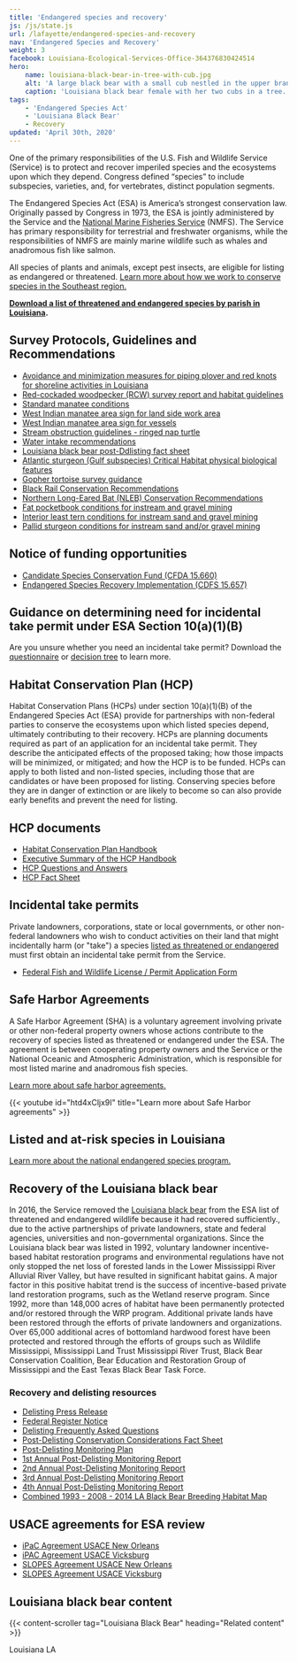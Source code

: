 ```yaml
---
title: 'Endangered species and recovery'
js: /js/state.js
url: /lafayette/endangered-species-and-recovery
nav: 'Endangered Species and Recovery'
weight: 3
facebook: Louisiana-Ecological-Services-Office-364376830424514
hero:
    name: louisiana-black-bear-in-tree-with-cub.jpg
    alt: 'A large black bear with a small cub nestled in the upper branches of a hardwood tree.'
    caption: 'Louisiana black bear female with her two cubs in a tree. Photo by Clint Turnage, USDA.'
tags:
    - 'Endangered Species Act'
    - 'Louisiana Black Bear'
    - Recovery
updated: 'April 30th, 2020'
---
```


One of the primary responsibilities of the U.S. Fish and Wildlife Service (Service) is to protect and recover imperiled species and the ecosystems upon which they depend. Congress defined “species” to include subspecies, varieties, and, for vertebrates, distinct population segments.

The Endangered Species Act (ESA) is America’s strongest conservation law. Originally passed by Congress in 1973, the ESA is jointly administered by the Service and the [National Marine Fisheries Service](http://www.nmfs.noaa.gov/) (NMFS). The Service has primary responsibility for terrestrial and freshwater organisms, while the responsibilities of NMFS are mainly marine wildlife such as whales and anadromous fish like salmon.

All species of plants and animals, except pest insects, are eligible for listing as endangered or threatened. [Learn more about how we work to conserve species in the Southeast region.](https://www.fws.gov/southeast/endangered-species-act#endangered-vs-threatened)

**[Download a list of threatened and endangered species by parish in Louisiana](/pdf/fact-sheet/louisiana-ecological-services-field-office-t-and-e-species.pdf).**

## Survey Protocols, Guidelines and Recommendations

* [Avoidance and minimization measures for piping plover and red knots for shoreline activities in Louisiana](/pdf/best-management-practice/piping-plover-and-red-knots-for-shoreline-activities-in-louisiana.pdf)
* [Red-cockaded woodpecker (RCW) survey report and habitat guidelines](/pdf/guidelines/red-cockaded-woodpecker-survey-report-and-habitat-guidelines.pdf)
* [Standard manatee conditions](/pdf/guidelines/standard-manatee-conditions.pdf)
* [West Indian manatee area sign for land side work area](/pdf/sign/west-indian-manatee-area-sign-for-land-side-work-area.pdf)
* [West Indian manatee area sign for vessels](/pdf/sign/west-indian-manatee-area-sign-for-vessel.pdf)
* [Stream obstruction guidelines - ringed nap turtle](/pdf/guidelines/stream-obstruction-removal-guidelines.pdf)
* [Water intake recommendations](/pdf/guidelines/water-intake-recommendations.pdf)
* [Louisiana black bear post-Ddlisting fact sheet](/pdf/fact-sheet/louisiana-black-bear-post-delisting-consultation.pdf)
* [Atlantic sturgeon (Gulf subspecies) Critical Habitat physical biological features](/pdf/fact-sheet/gulf-sturgeon-critical-habitat-physical-biological-features.pdf)
* [Gopher tortoise survey guidance](/pdf/methodology/gopher-tortoise-survey-handbook.pdf)
* [Black Rail Conservation Recommendations](/pdf/best-management-practice/black-rail-conservation-recommendations.pdf)
* [Northern Long-Eared Bat (NLEB) Conservation Recommendations](/pdf/best-management-practice/northern-long-eared-bat-conservation-recommendations.pdf)
* [Fat pocketbook conditions for instream and gravel mining](/pdf/guidelines/fat-pocketbook-conditions-for-instream-sand-and-gravel-mining.pdf)
* [Interior least tern conditions for instream sand and gravel mining](/pdf/guidelines/interior-least-tern-conditions-for-instream-sand-and-gravel-mining.pdf)
* [Pallid sturgeon conditions for instream sand and/or gravel mining](/pdf/guidelines/pallid-sturgeon-conditions-for-instream-sand-and-or-gravel-mining.pdf)

## Notice of funding opportunities

* [Candidate Species Conservation Fund (CFDA 15.660)](https://www.grants.gov/web/grants/view-opportunity.html?oppId=329585)
* [Endangered Species Recovery Implementation (CDFS 15.657)](https://www.grants.gov/web/grants/view-opportunity.html?oppId=329584)

## Guidance on determining need for incidental take permit under ESA Section 10(a)(1)(B)

Are you unsure whether you need an incidental take permit? Download the [questionnaire](/pdf/guidelines/questionnaire-for-potential-applicants-under-section-10.pdf) or [decision tree](/pdf/guidelines/section-10-trigger-graphic.pdf) to learn more.

## Habitat Conservation Plan (HCP)

Habitat Conservation Plans (HCPs) under section 10(a)(1)(B) of the Endangered Species Act (ESA) provide for partnerships with non-federal parties to conserve the ecosystems upon which listed species depend, ultimately contributing to their recovery.
HCPs are planning documents required as part of an application for an incidental take permit. They describe the anticipated effects of the proposed taking; how those impacts will be minimized, or mitigated; and how the HCP is to be funded. HCPs can apply to both listed and non-listed species, including those that are candidates or have been proposed for listing. Conserving species before they are in danger of extinction or are likely to become so can also provide early benefits and prevent the need for listing.

## HCP documents

* [Habitat Conservation Plan Handbook](http://training.fws.gov/EC/Resources/HCP/HCP/HCPbook.pdf)
* [Executive Summary of the HCP Handbook](https://www.fws.gov/endangered/esa-library/pdf/Executive_Summary.pdf)
* [HCP Questions and Answers](https://www.fws.gov/endangered/esa-library/pdf/Final_Addendum_QandA.pdf)
* [HCP Fact Sheet](https://www.fws.gov/endangered/esa-library/pdf/hcp.pdf)

## Incidental take permits

Private landowners, corporations, state or local governments, or other non-federal landowners who wish to conduct activities on their land that might incidentally harm (or "take") a species [listed as threatened or endangered](http://ecos.fws.gov/tess_public/pub/stateListingAndOccurrenceIndividual.jsp?state=AL&s8fid=112761032792&s8fid=112762573902) must first obtain an incidental take permit from the Service.

* [Federal Fish and Wildlife License / Permit Application Form](https://www.fws.gov/lafayette/hcp/Section%2010%20form.pdf)

## Safe Harbor Agreements

A Safe Harbor Agreement (SHA) is a voluntary agreement involving private or other non-federal property owners whose actions contribute to the recovery of species listed as threatened or endangered under the ESA. The agreement is between cooperating property owners and the Service or the National Oceanic and Atmospheric Administration, which is responsible for most listed marine and anadromous fish species.

[Learn more about safe harbor agreements.](https://www.fws.gov/endangered/landowners/safe-harbor-agreements.html)

{{< youtube id="htd4xCljx9I" title="Learn more about Safe Harbor agreements" >}}

## Listed and at-risk species in Louisiana

<ul class="threatened-species fade-list" data-office="Louisiana Ecological Services Field Office"></ul>
<ul class="endangered-species fade-list"></ul>

[Learn more about the national endangered species program.](https://www.fws.gov/endangered)

## Recovery of the Louisiana black bear

In 2016, the Service removed the [Louisiana black bear](/wildlife/mammals/louisiana-black-bear) from the ESA list of threatened and endangered wildlife because it had recovered sufficiently., due to the active partnerships of private landowners, state and federal agencies, universities and non-governmental organizations. Since the Louisiana black bear was listed in 1992, voluntary landowner incentive-based habitat restoration programs and environmental regulations have not only stopped the net loss of forested lands in the Lower Mississippi River Alluvial River Valley, but have resulted in significant habitat gains. A major factor in this positive habitat trend is the success of incentive-based private land restoration programs, such as the Wetland reserve program. Since 1992, more than 148,000 acres of habitat have been permanently protected and/or restored through the WRP program. Additional private lands have been restored through the efforts of private landowners and organizations. Over 65,000 additional acres of bottomland hardwood forest have been protected and restored through the efforts of groups such as Wildlife Mississippi, Mississippi Land Trust Mississippi River Trust, Black Bear Conservation Coalition, Bear Education and Restoration Group of Mississippi and the East Texas Black Bear Task Force.

### Recovery and delisting resources

* [Delisting Press Release](/news/2016/03/the-teddy-bear-is-back-us-fish-and-wildlife-service-delists-louisiana-black-bear-due-to-recovery/)
* [Federal Register Notice](https://www.regulations.gov/document?D=FWS-R4-ES-2015-0014-0075)
* [Delisting Frequently Asked Questions](/faq/louisiana-black-bear-removal-from-the-lists-of-threatened-and-endangered-species-due-to-recovery/)
* [Post-Delisting Conservation Considerations Fact Sheet](/pdf/fact-sheet/louisiana-black-bear-post-delisting-consultation.pdf)
* [Post-Delisting Monitoring Plan](https://www.regulations.gov/document?D=FWS-R4-ES-2015-0014-0078)
* [1st Annual Post-Delisting Monitoring Report](/pdf/report/louisiana-black-bear-1st-annual-post-delisting-monitoring-report.pdf)
* [2nd Annual Post-Delisting Monitoring Report](/pdf/report/louisiana-black-bear-2nd-annual-post-delisting-monitoring-report.pdf)
* [3rd Annual Post-Delisting Monitoring Report](https://ecos.fws.gov/ServCat/DownloadFile/162421)
* [4th Annual Post-Delisting Monitoring Report](https://ecos.fws.gov/ServCat/DownloadFile/171268)
* [Combined 1993 - 2008 - 2014 LA Black Bear Breeding Habitat Map](/pdf/map/louisiana-black-bear-breeding-habitat-map.pdf)

## USACE agreements for ESA review

* [iPaC Agreement USACE New Orleans](/pdf/best-management-practice/ipac-agreement-usace-new-orleans.pdf)
* [iPAC Agreement USACE Vicksburg](/pdf/best-management-practice/ipac-agreement-usace-vicksburg.pdf)
* [SLOPES Agreement USACE New Orleans](/pdf/best-management-practice/slopes-agreement-usace-new-orleans.pdf)
* [SLOPES Agreement USACE Vicksburg](/pdf/best-management-practice/slopes-agreement-usace-vicksburg.pdf)

## Louisiana black bear content

{{< content-scroller tag="Louisiana Black Bear" heading="Related content" >}}

<span class="state-name">Louisiana</span>
<span class="state-abbreviation">LA</span>

